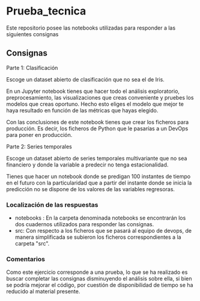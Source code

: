 # Prueba_tecnica
Este repositorio posee las notebooks utilizadas para responder a las siguientes consignas
## Consignas 
Parte 1: Clasificación

  Escoge un dataset abierto de clasificación que no sea el de Iris.

  En un Jupyter notebook tienes que hacer todo el análisis exploratorio, preprocesamiento, las visualizaciones que creas conveniente y pruebes los modelos que creas oportuno. Hecho esto eliges el modelo que mejor te haya resultado en función de las métricas que hayas elegido.
  
  Con las conclusiones de este notebook tienes que crear los ficheros para producción. Es decir, los ficheros de Python que le pasarías a un DevOps para poner en producción.

Parte 2:  Series temporales
  
  Escoge un dataset abierto de series temporales multivariante que no sea financiero y donde la variable a predecir no tenga estacionalidad.
  
  Tienes que hacer un notebook donde se predigan 100 instantes de tiempo en el futuro con la particularidad que a partir del instante donde se inicia la predicción no se dispone de los valores de las variables regresoras.

### Localización de las respuestas
* notebooks : En la carpeta denominada notebooks se encontrarán los dos cuadernos utilizados para responder las consignas.
* src: Con respecto a los ficheros que se pasará al equipo de devops, de manera simplificada se subieron los ficheros correspondientes a la carpeta "src".

### Comentarios
Como este ejercicio corresponde a una prueba, lo que se ha realizado es buscar completar las consignas disminuyendo el análisis sobre ella, si bien se podría mejorar el código, por cuestión de disponibilidad de tiempo se ha reducido al material presente.
